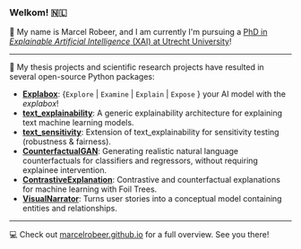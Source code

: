 ### Welkom! 🇳🇱

🐻 My name is Marcel Robeer, and I am currently I'm pursuing a [PhD in _Explainable Artificial Intelligence_ (XAI) at Utrecht University](https://uu.nl/staff/MJRobeer)!

---

🤖 My thesis projects and scientific research projects have resulted in several open-source Python packages:

- [**Explabox**](https://github.com/MarcelRobeer/explabox): {`Explore` | `Examine` | `Explain` | `Expose` } your AI model with the _explabox_!
- [**text_explainability**](https://git.science.uu.nl/m.j.robeer/text_explainability): A generic explainability architecture for explaining text machine learning models.
- [**text_sensitivity**](https://git.science.uu.nl/m.j.robeer/text_explainability): Extension of text_explainability for sensitivity testing (robustness & fairness).
- [**CounterfactualGAN**](https://github.com/marcelrobeer/counterfactualgan): Generating realistic natural language counterfactuals for classifiers and regressors, without requiring explainee intervention.
- [**ContrastiveExplanation**](https://github.com/MarcelRobeer/ContrastiveExplanation): Contrastive and counterfactual explanations for machine learning with Foil Trees.
- [**VisualNarrator**](https://github.com/MarcelRobeer/VisualNarrator): Turns user stories into a conceptual model containing entities and relationships.

---

💻 Check out [marcelrobeer.github.io](https://marcelrobeer.github.io) for a full overview. See you there!

